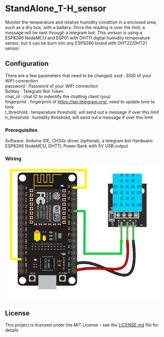# StandAlone_T-H_sensor
Monitor the temperature and relative humidity condition in a enclosed area, such as a dry box, with a battery.
Once the reading is over the limit, a message will be sent through a telegram bot.
This version is using a ESP8266 NodeMCU and ESP01 with DHT11 digital humidity temperature sensor, but it can be burn into any ESP8266 board with DHT22/DHT21 sensor.

## Configuration

There are a few parameters that need to be changed:
ssid : SSID of your WIFI connection  
password : Password of your WIFI connection  
BotKey : Telegram Bot Token  
chat_id : chat ID to indentify the chatting client (you)  
fingerprint : fingerprint of https://api.telegram.org/, need to update time to time  
t_threshold : temperature threshold, will send out a message if over this limit  
h_threshold : humidity threshold, will send out a message if over this limit  

### Prerequisites

Software: Arduino IDE, CH34x driver (optional), a telegram bot
Hardware: ESP8266 NodeMCU, DHT11, Power Bank with 5V USB output

### Wiring

![wiring](NodeMCU-DHT11.png)

## License

This project is licensed under the MIT License - see the [LICENSE.md](LICENSE.md) file for details

